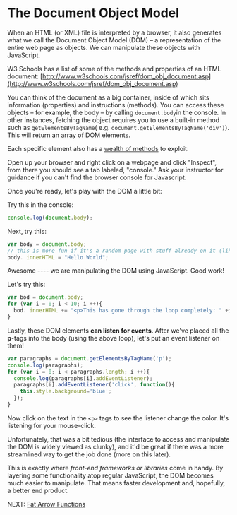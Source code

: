 # The Document Object Model

When an HTML (or XML) file is interpreted by a browser, it also generates what we call the Document Object Model (DOM) – a representation of the entire web page as objects. We can manipulate these objects with JavaScript.

W3 Schools has a list of some of the methods and properties of an HTML document: [http://www.w3schools.com/jsref/dom_obj_document.asp](http://www.w3schools.com/jsref/dom_obj_document.asp)

You can think of the document as a big container, inside of which sits information (properties) and instructions (methods). You can access these objects – for example, the body – by calling `document.body`in the console. In other instances, fetching the object requires you to use a built-in method such as `getElementsByTagName`( e.g. `document.getElementsByTagName('div')`). This will return an array of DOM elements.

Each specific element also has a [wealth of methods](http://www.w3schools.com/jsref/dom_obj_all.asp) to exploit.

Open up your browser and right click on a webpage and click "Inspect", from there you should see a tab labeled, "console." Ask your instructor for guidance if you can't find the browser console for Javascript.

Once you're ready, let's play with the DOM a little bit:

Try this in the console:

```javascript
console.log(document.body);
```

Next, try this:

```javascript
var body = document.body;
// this is more fun if it's a random page with stuff already on it (like the learning platform for example).
body. innerHTML = "Hello World";
```

Awesome ---- we are manipulating the DOM using JavaScript. Good work!

Let's try this:

```javascript
var bod = document.body;
for (var i = 0; i < 10; i ++){
  bod. innerHTML += "<p>This has gone through the loop completely: " +i+ " times</p>";
}
```

Lastly, these DOM elements **can listen for events**. After we've placed all the **p**-tags into the body (using the above loop), let's put an event listener on them!

```javascript
var paragraphs = document.getElementsByTagName('p');
console.log(paragraphs);
for (var i = 0; i < paragraphs.length; i ++){
  console.log(paragraphs[i].addEventListener);
  paragraphs[i].addEventListener('click', function(){
    this.style.background='blue';
  });
}
```

Now click on the text in the ```<p>``` tags to see the listener change the color. It's listening for your mouse-click.

Unfortunately, that was a bit tedious (the interface to access and manipulate the DOM is widely viewed as clunky), and it'd be great if there was a more streamlined way to get the job done (more on this later).

This is exactly where _front-end frameworks or libraries_ come in handy. By layering some functionality atop regular JavaScript, the DOM becomes much easier to manipulate. That means faster development and, hopefully, a better end product.

NEXT: [Fat Arrow Functions](./fat_arrow_functions.md)
